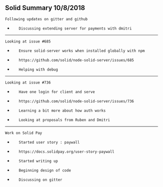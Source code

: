 Solid Summary 10/8/2018
---
    Following updates on gitter and github
-        Discussing extending server for payments with dmitri
---
    Looking at issue #685
-        Ensure solid-server works when installed globally with npm
-        https://github.com/solid/node-solid-server/issues/685
-        Helping with debug
---
    Looking at issue #736
-        Have one login for client and serve
-        https://github.com/solid/node-solid-server/issues/736
-        Learning a bit more about how auth works
-        Looking at proposals from Ruben and Dmitri
---
    Work on Solid Pay
-        Started user story : paywall
-        https://docs.solidpay.org/user-story-paywall
-        Started writing up
-        Beginning design of code
-        Discussing on gitter
